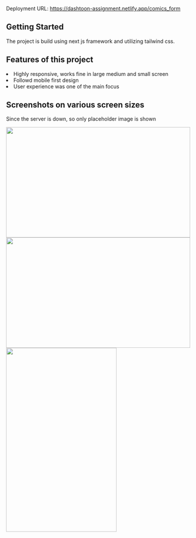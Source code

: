 Deployment URL: https://dashtoon-assignment.netlify.app/comics_form

## Getting Started
The project is build using next js framework and utilizing tailwind css. 

## Features of this project
<li> Highly responsive, works fine in large medium and small screen</li>
<li> Followd mobile first design</li>
<li> User experience was one of the main focus</li>

## Screenshots on various screen sizes
Since the server is down, so only placeholder image is shown
<div>
  <img src='https://github.com/Samuel-Aktar-Laskar/Dashtoon-Assignment/assets/83684042/00b70166-f216-4c20-b0f9-5cca9727b4d5' width=500px height = 300px/>
<img src='https://github.com/Samuel-Aktar-Laskar/Dashtoon-Assignment/assets/83684042/8054d2d4-49cf-405c-9126-5cbe7a654132' width=500px height = 300px/>
<img src='https://github.com/Samuel-Aktar-Laskar/Dashtoon-Assignment/assets/83684042/405b372c-ed23-4970-9185-4aa24240af32' width=300px height = 500px/>
</div>







